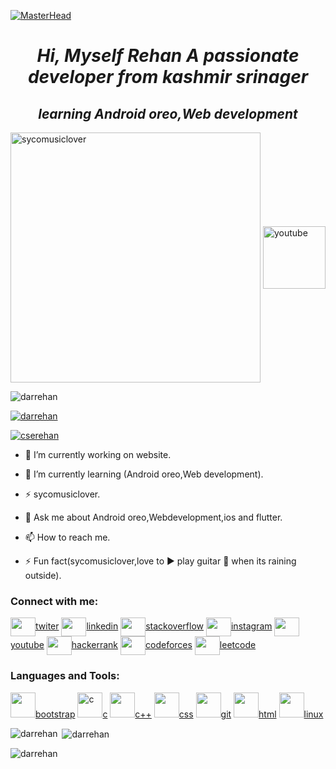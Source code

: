 [![MasterHead](https://1.bp.blogspot.com/-1YMcqqrMOGo/XhzDzo6to5I/AAAAAAAAM3U/AB03zu-TCqMhe5wBEfVQcXR3czvKOLoBQCLcBGAsYHQ/w1200-h630-p-k-no-nu/6-21-2020-Orion-Solar-Eclipse_Bylined.jpg)](https://rishavchanda.io)
<em><strong><h1 align="center">Hi, Myself  Rehan A passionate developer from kashmir srinager</h1></em></strong>
<em><strong><h2 align="center">learning Android oreo,Web development</h2></em></strong>
<span><img align="center" width="400" src="https://cdn.dribbble.com/users/1162077/screenshots/3848914/programmer.gif" alt="sycomusiclover">
 <a href="https://www.youtube.com/channel/UC82A6YxBt-ni7NoP46Cw3rA" alt="youtube"><img align="center" width="100" src="https://th.bing.com/th/id/OIP.zxZkXVGdqdYmhXSL2uuW7QHaHa?pid=ImgDet&rs=1" alt="youtube"></a></span>
<p align="left"> <img src="https://komarev.com/ghpvc/?username=darrehan&label=Profile%20views&color=0e75b6&style=flat" alt="darrehan" /> </p>

<p align="left"> <a href="https://github.com/ryo-ma/github-profile-trophy"><img src="https://github-profile-trophy.vercel.app/?username=darrehan" alt="darrehan" /></a> </p>

<p align="left"> <a href="https://twitter.com/cserehan" target="blank"><img src="https://img.shields.io/twitter/follow/cserehan?logo=twitter&style=for-the-badge" alt="cserehan" /></a> </p>

- 🔭 I’m currently working on website.

- 🌱 I’m currently learning (Android oreo,Web development).

- ⚡ sycomusiclover.

- 💬 Ask me about  Android oreo,Webdevelopment,ios and flutter.

- 📫 How to reach me.

- ⚡ Fun fact(sycomusiclover,love to ▶ play guitar 🎸 when its raining outside).

<h3 align="left">Connect with me:</h3>
<p align="left">
<a href="https://twitter.com/cserehan" target="blank"><img align="center" src="https://cdn-icons-png.flaticon.com/512/733/733579.png"  height="30" width="40" />twiter</a>
<a href="https://linkedin.com/in/https://www.linkedin.com/in/dar-rehan-rasool-66a14222a/" target="blank"><img align="center" src="" height="30"width="40"/>linkedin</a>
<a href="https://stackoverflow.com/users/19246521" target="blank"><img align="center" src=""  height="30" width="40" />stackoverflow</a>
<a href="https://instagram.com/https://www.instagram.com/dar.rehan_/" target="blank"><img align="center" src=""  height="30" width="40" />instagram</a>
<a href="https://www.youtube.com/channel/UC82A6YxBt-ni7NoP46Cw3rA" target="blank"><img align="center" src=""  height="30" width="40" />youtube</a>
<a href="https://www.hackerrank.com/dashboard" target="blank"><img align="center" src=""  height="30" width="40" />hackerrank</a>
<a href="https://codeforces.com/profile/sycomusiclover" target="blank"><img align="center" src=""  height="30" width="40" />codeforces</a>
<a href="https://leetcode.com/darrehanrasool/" target="blank"><img align="center" src=""  height="30" width="40" />leetcode</a>
</p>
<h3 align="left">Languages and Tools:</h3>
<p align="left"> <a href="https://getbootstrap.com" target="_blank" rel="noreferrer"> <img src="" width="40" height="40"/>bootstrap</a>
<a href="https://www.cprogramming.com/" target="_blank" rel="noreferrer"> <img src="" alt="c" width="40" height="40"/>c</a>
<a href="https://www.w3schools.com/cpp/" target="_blank" rel="noreferrer"> <img src=""  width="40" height="40"/>c++</a> 
<a href="https://www.w3schools.com/css/" target="_blank" rel="noreferrer"> <img src=""  width="40" height="40"/>css</a>
<a href="https://git-scm.com/" target="_blank" rel="noreferrer"> <img src=""  width="40" height="40"/>git</a>
<a href="https://www.w3.org/html/" target="_blank" rel="noreferrer"> <img src=""  width="40" height="40"/>html</a>
<a href="https://www.linux.org/" target="_blank" rel="noreferrer"> <img src=""  width="40" height="40"/>linux</a>
</p>

<p><img align="left" src="https://github-readme-stats.vercel.app/api/top-langs?username=darrehan&show_icons=true&locale=en&layout=compact" alt="darrehan" /></p>

<p>&nbsp;<img align="center" src="https://github-readme-stats.vercel.app/api?username=darrehan&show_icons=true&locale=en" alt="darrehan" /></p>

<p><img align="center" src="https://github-readme-streak-stats.herokuapp.com/?user=darrehan&" alt="darrehan" /></p>
